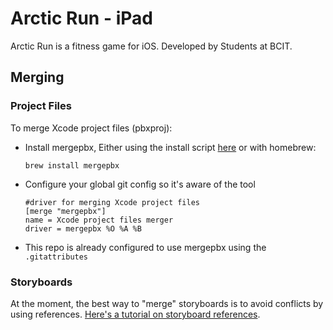 # Arctic Run - iPad
Arctic Run is a fitness game for iOS. Developed by Students at BCIT.

## Merging

### Project Files
To merge Xcode project files (pbxproj):
- Install mergepbx, Either using the install script [here](https://github.com/simonwagner/mergepbx) or with homebrew:

  ```
  brew install mergepbx
  ```
- Configure your global git config so it's aware of the tool

  ```
  #driver for merging Xcode project files
  [merge "mergepbx"]
  name = Xcode project files merger
  driver = mergepbx %O %A %B
  ```
- This repo is already configured to use mergepbx using the `.gitattributes`

### Storyboards
At the moment, the best way to "merge" storyboards is to avoid conflicts by using references. [Here's a tutorial on storyboard references](http://code.tutsplus.com/tutorials/ios-9-staying-organized-with-storyboard-references--cms-24226).
